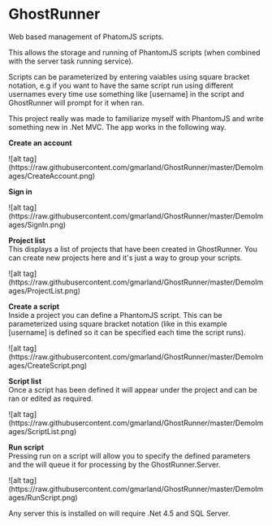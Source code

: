 GhostRunner
===========

Web based management of PhatomJS scripts.

This allows the storage and running of PhantomJS scripts (when combined with the server task running service). 

Scripts can be parameterized by entering vaiables using square bracket notation, e.g if you want to have the same script run using different usernames every time use something like [username] in the script and GhostRunner will prompt for it when ran.

This project really was made to familiarize myself with PhantomJS and write something new in .Net MVC. The app works in the following way.

<p><b>Create an account</b></p>
![alt tag](https://raw.githubusercontent.com/gmarland/GhostRunner/master/DemoImages/CreateAccount.png)
<br/>
<p><b>Sign in</b></p>
![alt tag](https://raw.githubusercontent.com/gmarland/GhostRunner/master/DemoImages/SignIn.png)
<br/>
<p><b>Project list</b><br/>This displays a list of projects that have been created in GhostRunner. You can create new projects here and it's just a way to group your scripts.</p>
![alt tag](https://raw.githubusercontent.com/gmarland/GhostRunner/master/DemoImages/ProjectList.png)
<br/>
<p><b>Create a script</b><br>Inside a project you can define a PhantomJS script. This can be parameterized using square bracket notation (like in this example [username] is defined so it can be specified each time the script runs).</p>
![alt tag](https://raw.githubusercontent.com/gmarland/GhostRunner/master/DemoImages/CreateScript.png)
<br/>
<p><b>Script list</b><br>Once a script has been defined it will appear under the project and can be ran or edited as required.</p>
![alt tag](https://raw.githubusercontent.com/gmarland/GhostRunner/master/DemoImages/ScriptList.png)
<br/>
<p><b>Run script</b><br>Pressing run on a script will allow you to specify the defined parameters and the will queue it for processing by the GhostRunner.Server.</p>
![alt tag](https://raw.githubusercontent.com/gmarland/GhostRunner/master/DemoImages/RunScript.png)

Any server this is installed on will require .Net 4.5 and SQL Server.
